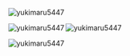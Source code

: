 <p align="left"> <img src="https://komarev.com/ghpvc/?username=yukimaru5447&label=Profile%20views&color=0e75b6&style=flat" alt="yukimaru5447" /> </p>
<p>
<p><img align="left" src="https://github-readme-stats.vercel.app/api/top-langs?username=yukimaru5447&show_icons=true&locale=en&layout=compact" alt="yukimaru5447" />
</p>
<p>
<img align="center" src="https://github-readme-stats.vercel.app/api?username=yukimaru5447&show_icons=true&locale=en" alt="yukimaru5447" />
</p>
</p>

<p><img align="center" src="https://github-readme-streak-stats.herokuapp.com/?user=yukimaru5447&" alt="yukimaru5447" /></p>
